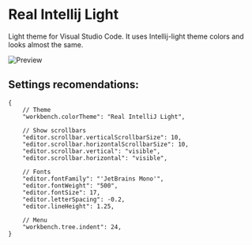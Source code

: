 # Real Intellij Light

Light theme for Visual Studio Code. It uses Intellij-light theme colors and looks almost the same.

![Preview](https://raw.githubusercontent.com/avin/real-intellij-light/master/preview/code1.png)


## Settings recomendations:

```json5
{
    // Theme
    "workbench.colorTheme": "Real IntelliJ Light",
  
    // Show scrollbars
    "editor.scrollbar.verticalScrollbarSize": 10,
    "editor.scrollbar.horizontalScrollbarSize": 10,
    "editor.scrollbar.vertical": "visible",
    "editor.scrollbar.horizontal": "visible",

    // Fonts
    "editor.fontFamily": "'JetBrains Mono'",
    "editor.fontWeight": "500",
    "editor.fontSize": 17,
    "editor.letterSpacing": -0.2,
    "editor.lineHeight": 1.25,

    // Menu
    "workbench.tree.indent": 24,
}
```
